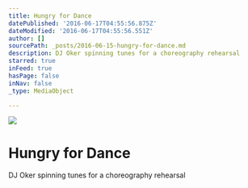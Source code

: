 ```yaml
---
title: Hungry for Dance
datePublished: '2016-06-17T04:55:56.875Z'
dateModified: '2016-06-17T04:55:56.551Z'
author: []
sourcePath: _posts/2016-06-15-hungry-for-dance.md
description: DJ Oker spinning tunes for a choreography rehearsal
starred: true
inFeed: true
hasPage: false
inNav: false
_type: MediaObject

---
```

![](https://the-grid-user-content.s3-us-west-2.amazonaws.com/1a6738d5-855f-4ced-865c-4eeb69a81358.jpg)

# Hungry for Dance

DJ Oker spinning tunes for a choreography rehearsal
